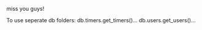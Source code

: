 miss you guys!



To use seperate db folders:
  db.timers.get_timers()...
  db.users.get_users()...
